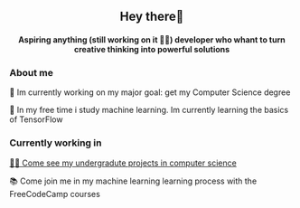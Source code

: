 <h2 align="center"><strong>Hey there🫡</strong></h2>
<h4 align="center">Aspiring anything (still working on it 😶‍🌫️) developer who whant to turn creative thinking into powerful solutions</h4>

<h3>About me</h3>
<p>🔭 Im currently working on my major goal: get my Computer Science degree</p>
<p>🤖 In my free time i study machine learning. Im currently learning the basics of TensorFlow</p>
<p></p>
<h3>Currently working in</h3>
<a href="" ><p>👨‍🎓 Come see my undergradute projects in computer science</p></a>
<p>📚 Come join me in my machine learning learning process with the FreeCodeCamp courses</p>
